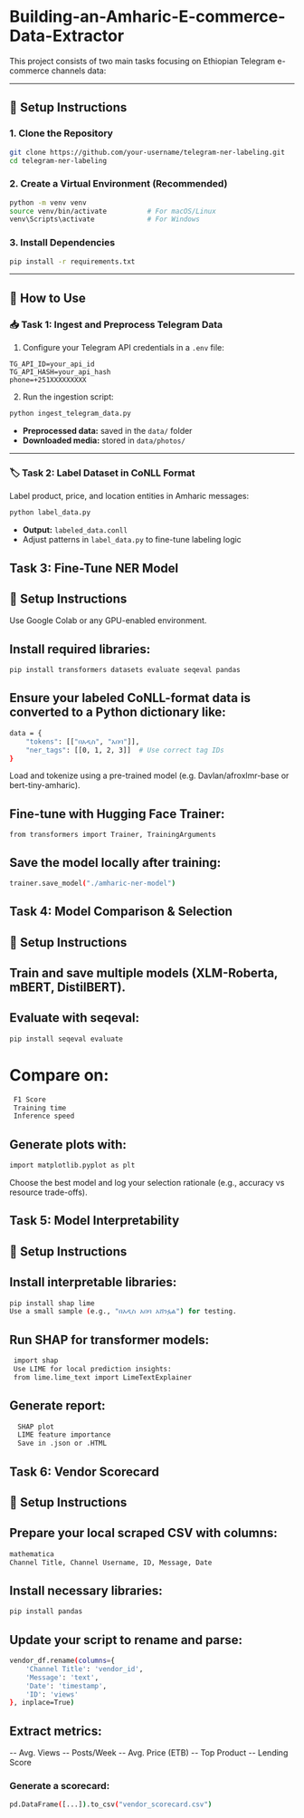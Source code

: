 # Building-an-Amharic-E-commerce-Data-Extractor

This project consists of two main tasks focusing on Ethiopian Telegram e-commerce channels data:

---
## 🔧 **Setup Instructions**

### **1. Clone the Repository**

```bash
git clone https://github.com/your-username/telegram-ner-labeling.git
cd telegram-ner-labeling
```

### **2. Create a Virtual Environment (Recommended)**

```bash
python -m venv venv
source venv/bin/activate          # For macOS/Linux
venv\Scripts\activate             # For Windows
```

### **3. Install Dependencies**

```bash
pip install -r requirements.txt
```

---

## 🚀 **How to Use**

### 📥 **Task 1: Ingest and Preprocess Telegram Data**

1. Configure your Telegram API credentials in a `.env` file:

```env
TG_API_ID=your_api_id
TG_API_HASH=your_api_hash
phone=+251XXXXXXXXX
```

2. Run the ingestion script:

```bash
python ingest_telegram_data.py
```

- **Preprocessed data:** saved in the `data/` folder  
- **Downloaded media:** stored in `data/photos/`

---

### 🏷️ **Task 2: Label Dataset in CoNLL Format**

Label product, price, and location entities in Amharic messages:

```bash
python label_data.py
```

- **Output:** `labeled_data.conll`  
- Adjust patterns in `label_data.py` to fine-tune labeling logic
## Task 3: Fine-Tune NER Model
## 🔧 Setup Instructions
Use Google Colab or any GPU-enabled environment.

## Install required libraries:

```bash
pip install transformers datasets evaluate seqeval pandas
```
## Ensure your labeled CoNLL-format data is converted to a Python dictionary like:
```bash
data = {
    "tokens": [["በአዲስ", "አበባ"]],
    "ner_tags": [[0, 1, 2, 3]]  # Use correct tag IDs
}
```
Load and tokenize using a pre-trained model (e.g. Davlan/afroxlmr-base or bert-tiny-amharic).

## Fine-tune with Hugging Face Trainer:
```
from transformers import Trainer, TrainingArguments
```
## Save the model locally after training:
```bash
trainer.save_model("./amharic-ner-model")
```
## Task 4: Model Comparison & Selection
## 🔧 Setup Instructions
## Train and save multiple models (XLM-Roberta, mBERT, DistilBERT).

## Evaluate with seqeval:
```bash
pip install seqeval evaluate
```
#  Compare on:
```bash
 F1 Score
 Training time
 Inference speed
```

## Generate plots with:
```bash
import matplotlib.pyplot as plt
```
Choose the best model and log your selection rationale (e.g., accuracy vs resource trade-offs).

## Task 5: Model Interpretability
## 🔧 Setup Instructions
## Install interpretable libraries:
```bash 
pip install shap lime
Use a small sample (e.g., "በአዲስ አበባ አሸንፏል") for testing.
```

## Run SHAP for transformer models:
```bash 
 import shap
 Use LIME for local prediction insights:
 from lime.lime_text import LimeTextExplainer
```
## Generate report:
```bash 
  SHAP plot
  LIME feature importance
  Save in .json or .HTML
```

## Task 6: Vendor Scorecard
## 🔧 Setup Instructions
## Prepare your local scraped CSV with columns:
```bash 
mathematica
Channel Title, Channel Username, ID, Message, Date
```
## Install necessary libraries:
```bash 
pip install pandas
```

## Update your script to rename and parse:
```bash
vendor_df.rename(columns={
    'Channel Title': 'vendor_id',
    'Message': 'text',
    'Date': 'timestamp',
    'ID': 'views'
}, inplace=True)
```
## Extract metrics:

   -- Avg. Views
   -- Posts/Week
   -- Avg. Price (ETB)
   -- Top Product
   -- Lending Score

### Generate a scorecard:
```bash 
pd.DataFrame([...]).to_csv("vendor_scorecard.csv")
```



